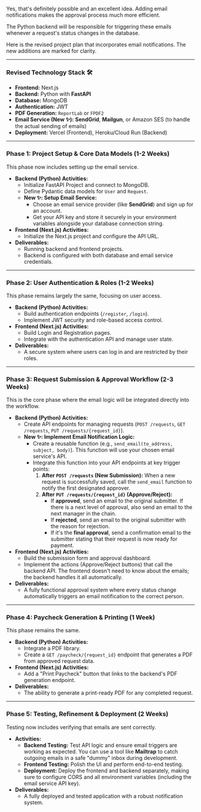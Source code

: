 Yes, that's definitely possible and an excellent idea. Adding email notifications makes the approval process much more efficient.

The Python backend will be responsible for triggering these emails whenever a request's status changes in the database.

Here is the revised project plan that incorporates email notifications. The new additions are marked for clarity.

***

### Revised Technology Stack 🛠️

* **Frontend:** Next.js
* **Backend:** Python with **FastAPI**
* **Database:** MongoDB
* **Authentication:** JWT
* **PDF Generation:** `ReportLab` or `FPDF2`
* **Email Service (New ✨):** **SendGrid**, **Mailgun**, or Amazon SES (to handle the actual sending of emails)
* **Deployment:** Vercel (Frontend), Heroku/Cloud Run (Backend)

---

### Phase 1: Project Setup & Core Data Models (1-2 Weeks)

This phase now includes setting up the email service.

* **Backend (Python) Activities:**
    * Initialize FastAPI Project and connect to MongoDB.
    * Define Pydantic data models for `User` and `Request`.
    * **New ✨: Setup Email Service:**
        * Choose an email service provider (like **SendGrid**) and sign up for an account.
        * Get your API key and store it securely in your environment variables alongside your database connection string.
* **Frontend (Next.js) Activities:**
    * Initialize the Next.js project and configure the API URL.
* **Deliverables:**
    * Running backend and frontend projects.
    * Backend is configured with both database and email service credentials.

---

### Phase 2: User Authentication & Roles (1-2 Weeks)

This phase remains largely the same, focusing on user access.

* **Backend (Python) Activities:**
    * Build authentication endpoints (`/register`, `/login`).
    * Implement JWT security and role-based access control.
* **Frontend (Next.js) Activities:**
    * Build Login and Registration pages.
    * Integrate with the authentication API and manage user state.
* **Deliverables:**
    * A secure system where users can log in and are restricted by their roles.

---

### Phase 3: Request Submission & Approval Workflow (2-3 Weeks)

This is the core phase where the email logic will be integrated directly into the workflow.

* **Backend (Python) Activities:**
    * Create API endpoints for managing requests (`POST /requests`, `GET /requests`, `PUT /requests/{request_id}`).
    * **New ✨: Implement Email Notification Logic:**
        * Create a reusable function (e.g., `send_email(to_address, subject, body)`). This function will use your chosen email service's API.
        * Integrate this function into your API endpoints at key trigger points:
            1.  **After `POST /requests` (New Submission):** When a new request is successfully saved, call the `send_email` function to notify the first designated approver.
            2.  **After `PUT /requests/{request_id}` (Approve/Reject):**
                * If **approved**, send an email to the original submitter. If there is a next level of approval, also send an email to the next manager in the chain.
                * If **rejected**, send an email to the original submitter with the reason for rejection.
                * If it's the **final approval**, send a confirmation email to the submitter stating that their request is now ready for payment.
* **Frontend (Next.js) Activities:**
    * Build the submission form and approval dashboard.
    * Implement the actions (Approve/Reject buttons) that call the backend API. The frontend doesn't need to know about the emails; the backend handles it all automatically.
* **Deliverables:**
    * A fully functional approval system where every status change automatically triggers an email notification to the correct person.

---

### Phase 4: Paycheck Generation & Printing (1 Week)

This phase remains the same.

* **Backend (Python) Activities:**
    * Integrate a PDF library.
    * Create a `GET /paycheck/{request_id}` endpoint that generates a PDF from approved request data.
* **Frontend (Next.js) Activities:**
    * Add a "Print Paycheck" button that links to the backend's PDF generation endpoint.
* **Deliverables:**
    * The ability to generate a print-ready PDF for any completed request.

---

### Phase 5: Testing, Refinement & Deployment (2 Weeks)

Testing now includes verifying that emails are sent correctly.

* **Activities:**
    * **Backend Testing:** Test API logic and ensure email triggers are working as expected. You can use a tool like **Mailtrap** to catch outgoing emails in a safe "dummy" inbox during development.
    * **Frontend Testing:** Polish the UI and perform end-to-end testing.
    * **Deployment:** Deploy the frontend and backend separately, making sure to configure CORS and all environment variables (including the email service API key).
* **Deliverables:**
    * A fully deployed and tested application with a robust notification system.